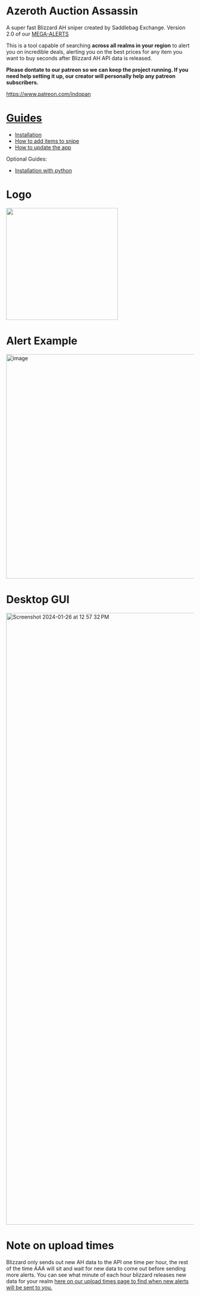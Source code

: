 # Azeroth Auction Assassin

A super fast Blizzard AH sniper created by Saddlebag Exchange. Version 2.0 of our [MEGA-ALERTS](https://github.com/ff14-advanced-market-search/mega-alerts)

This is a tool capable of searching **across all realms in your region** to alert you on incredible deals, alerting you on the best prices for any item you want to buy seconds after Blizzard AH API data is released. 

**Please dontate to our patreon so we can keep the project running.  If you need help setting it up, our creator will personally help any patreon subscribers.**

https://www.patreon.com/indopan

# [Guides](https://github.com/ff14-advanced-market-search/AzerothAuctionAssassin/wiki)

- [Installation](https://github.com/ff14-advanced-market-search/AzerothAuctionAssassin/wiki/Installation-Guide)
- [How to add items to snipe](https://github.com/ff14-advanced-market-search/AzerothAuctionAssassin/wiki/Item-Selection-Guide)
- [How to update the app](https://github.com/ff14-advanced-market-search/AzerothAuctionAssassin/wiki/How-to-update)

Optional Guides:
- [Installation with python](https://github.com/ff14-advanced-market-search/AzerothAuctionAssassin/wiki/Install-with-Python)

# Logo
<img src="https://github.com/ff14-advanced-market-search/mega-alerts/assets/17516896/dbdf6a86-e560-4f59-b87e-bac7379f3b9d" width="300" height="300">

# Alert Example
<img width="601" alt="image" src="https://user-images.githubusercontent.com/17516896/224507162-53513e8a-69ab-41e2-a5d5-ea4e51a9fc89.png">

# Desktop GUI 

<img width="1639" alt="Screenshot 2024-01-26 at 12 57 32 PM" src="https://github.com/ff14-advanced-market-search/AzerothAuctionAssassin/assets/17516896/6e115afe-db3f-4f9f-8bed-e90fd4a6b934">

# Note on upload times

Blizzard only sends out new AH data to the API one time per hour, the rest of the time AAA will sit and wait for new data to come out before sending more alerts. You can see what minute of each hour blizzard releases new data for your realm [here on our upload times page to find when new alerts will be sent to you.](https://saddlebagexchange.com/wow/upload-timers)
